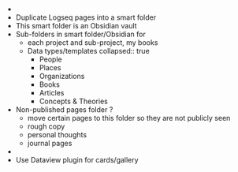 -
- Duplicate Logseq pages into a smart folder
- This smart folder is an Obsidian vault
- Sub-folders in smart folder/Obsidian for
	- each project and sub-project, my books
	- Data types/templates
	  collapsed:: true
		- People
		- Places
		- Organizations
		- Books
		- Articles
		- Concepts & Theories
- Non-published pages folder ?
	- move certain pages to this folder so they are not publicly seen
	- rough copy
	- personal thoughts
	- journal pages
-
- Use Dataview plugin for cards/gallery